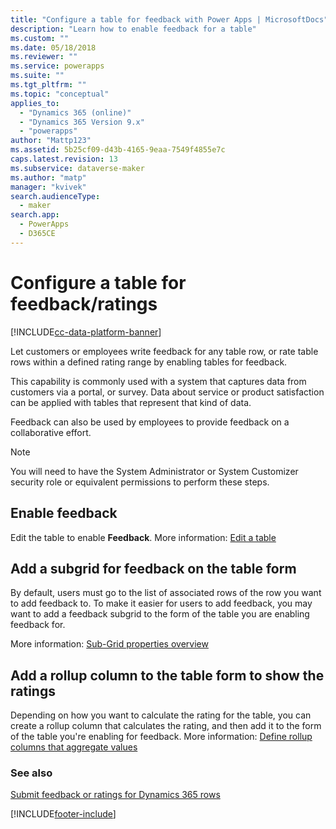 ```yaml
---
title: "Configure a table for feedback with Power Apps | MicrosoftDocs"
description: "Learn how to enable feedback for a table"
ms.custom: ""
ms.date: 05/18/2018
ms.reviewer: ""
ms.service: powerapps
ms.suite: ""
ms.tgt_pltfrm: ""
ms.topic: "conceptual"
applies_to: 
  - "Dynamics 365 (online)"
  - "Dynamics 365 Version 9.x"
  - "powerapps"
author: "Mattp123"
ms.assetid: 5b25cf09-d43b-4165-9eaa-7549f4855e7c
caps.latest.revision: 13
ms.subservice: dataverse-maker
ms.author: "matp"
manager: "kvivek"
search.audienceType: 
  - maker
search.app: 
  - PowerApps
  - D365CE
---
```

# Configure a table for feedback/ratings

[!INCLUDE[cc-data-platform-banner](../../includes/cc-data-platform-banner.md)]

Let customers or employees write feedback for any table row, or rate table rows within a defined rating range by enabling tables for feedback.  

This capability is commonly used with a system that captures data from customers via a portal, or survey. Data about service or product satisfaction can be applied with tables that represent that kind of data.

Feedback can also be used by employees to provide feedback on a collaborative effort.

> [!NOTE]
> You will need to have the System Administrator or System Customizer security role or equivalent permissions to perform these steps.
  
## Enable feedback  
  
Edit the table to enable **Feedback**. More information: [Edit a table](edit-entities.md)
  
## Add a subgrid for feedback on the table form  

By default, users must go to the list of associated rows of the row you want to add feedback to. To make it easier for users to add feedback, you may want to add a feedback subgrid to the form of the table you are enabling feedback for.  

<!-- This is the closest I could find to a topic about adding an subgrid to a form. -->
More information:  [Sub-Grid properties overview](../model-driven-apps/sub-grid-properties-legacy.md)

## Add a rollup column  to the table form to show the ratings  

Depending on how you want to calculate the rating for the table, you can create a rollup column that calculates the rating, and then add it to the form of the table you're enabling for feedback. More information: [Define rollup columns that aggregate values](define-rollup-fields.md)
  
### See also  
 [Submit feedback or ratings for Dynamics 365 rows](/dynamics365/customer-engagement/basics/submit-feedback-ratings)


[!INCLUDE[footer-include](../../includes/footer-banner.md)]